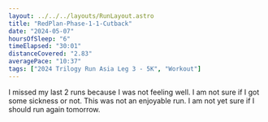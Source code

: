 ```yaml
---
layout: ../../../layouts/RunLayout.astro
title: "RedPlan-Phase-1-1-Cutback"
date: "2024-05-07"
hoursOfSleep: "6"
timeElapsed: "30:01"
distanceCovered: "2.83"
averagePace: "10:37"
tags: ["2024 Trilogy Run Asia Leg 3 - 5K", "Workout"]
---
```


I missed my last 2 runs because I was not feeling well. I am not sure if I got some sickness or not. This was not an enjoyable run. I am not yet sure if I should run again tomorrow.
